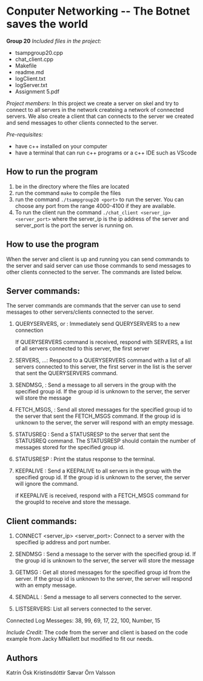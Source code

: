 # Conputer Networking -- The Botnet saves the world

**Group 20**
_Included files in the project:_
- tsampgroup20.cpp
- chat_client.cpp
- Makefile
- readme.md
- logClient.txt
- logServer.txt
- Assignment 5.pdf


_Project members:_
In this project we create a server on skel and try to connect to all servers in the network createing a network of connected servers. We also create a client that can connects to the server we created  and send messages to other clients connected to the server.

_Pre-requisites:_

- have c++ installed on your computer
- have a terminal that can run c++ programs or a c++ IDE such as VScode

## How to run the program

1. be in the directory where the files are located
2. run the command `make` to compile the files
3. run the command `./tsampgroup20 <port>` to run the server. You can choose any port from the range 4000-4100 if they are available.
4. To run the client run the command `./chat_client <server_ip> <server_port>` where the server_ip is the ip address of the server and server_port is the port the server is running on.

## How to use the program

When the server and client is up and running you can send commands to the server and said server can use those commands to send messages to other clients connected to the server. The commands are listed below.

## Server commands:

The server commands are commands that the server can use to send messages to other servers/clients connected to the server.

1. QUERYSERVERS, <GroupId> or <GroupId> <ServerIp> <ServerPort>: 
    Immediately send QUERYSERVERS to a new connection

    If QUERYSERVERS command is received, respond with SERVERS, a list of all servers connected to this server, the first server 

2. SERVERS, <GroupId> <ServerIp> <ServerPort> <ServerIp> <ServerPort> ...: 
    Respond to a QUERYSERVERS command with a list of all servers connected to this server, the first server in the list is the server that sent the QUERYSERVERS command.

3. SENDMSG, <GroupId> <Message>: 
    Send a message to all servers in the group with the specified group id. If the group id is unknown to the server, the server will store the message

4. FETCH_MSGS, <GroupId>: 
    Send all stored messages for the specified group id to the server that sent the FETCH_MSGS command. If the group id is unknown to the server, the server will respond with an empty message.

5. STATUSREQ <GroupId>: 
    Send a STATUSRESP to the server that sent the STATUSREQ command. The STATUSRESP should contain the number of messages stored for the specified group id.

6. STATUSRESP <GroupId> <NumberOfMessages>:
    Print the status response to the terminal.

7. KEEPALIVE <GroupId>: 
    Send a KEEPALIVE to all servers in the group with the specified group id. If the group id is unknown to the server, the server will ignore the command.

    if KEEPALIVE is received, respond with a FETCH_MSGS command for the groupId to receive and store the message.

## Client commands:

1. CONNECT <server_ip> <server_port>:
    Connect to a server with the specified ip address and port number. 

2. SENDMSG <GroupId> <Message>: 
    Send a message to the server with the specified group id. If the group id is unknown to the server, the server will store the message

3. GETMSG <GroupId>: 
    Get all stored messages for the specified group id from the server. If the group id is unknown to the server, the server will respond with an empty message.

4. SENDALL <Message>: 
    Send a message to all servers connected to the server.

5. LISTSERVERS: 
    List all servers connected to the server.


Connected Log Messeges:
38, 99, 69, 17, 22, 100, Number, 15 


_Include Credit:_
The code from the server and client is based on the code example from Jacky MNallett but modified to fit our needs. 

## Authors
Katrín Ósk Kristinsdóttir
Sævar Örn Valsson
